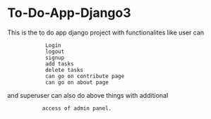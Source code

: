 # To-Do-App-Django3

This is the to do app django project with functionalites like user can

                Login 
                logout
                signup
                add tasks
                delete tasks
                can go on contribute page
                can go on about page 
and superuser can also do above things with additional

               access of admin panel.        
